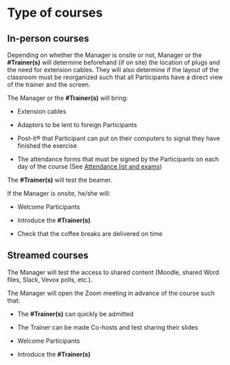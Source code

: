 # Type of courses
 

## In-person courses  

 
Depending on whether the Manager is onsite or not, Manager or the **#Trainer(s)** will determine beforehand (if on site) the location of plugs and the need for extension cables. They will also determine if the layout of the classroom must be reorganized such that all Participants have a direct view of the trainer and the screen.  

 
 

The Manager or the **#Trainer(s)** will bring:  

- Extension cables  

- Adaptors to be lent to foreign Participants  

- Post-it® that Participant can put on their computers to signal they have finished the exercise  

- The attendance forms that must be signed by the Participants on each day of the course (See [Attendance list and exams](../course_coordination/participants/attendance_exam.md))  

 
 

The **#Trainer(s)** will test the beamer.  

 
 

If the Manager is onsite, he/she will:  

- Welcome Participants  

- Introduce the **#Trainer(s)**  

- Check that the coffee breaks are delivered on time  

 
 

## Streamed courses  

 
 

The Manager will test the access to shared content (Moodle, shared Word files, Slack, Vevox polls, etc.).  

 
 

The Manager will open the Zoom meeting in advance of the course such that:  

- The **#Trainer(s)** can quickly be admitted  

- The Trainer can be made Co-hosts and test sharing their slides  

- Welcome Participants  

- Introduce the **#Trainer(s)** 